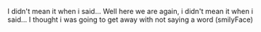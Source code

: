 I didn't mean it when i said...
Well here we are again, i didn't mean it when i said...
I thought i was going to get away with not saying a word (smilyFace)
